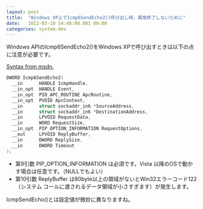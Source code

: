 ```yaml
---
layout: post
title:  "Windows XP上でIcmp6SendEcho2()呼び出し時、異常終了しないために"
date:   2012-03-10 14:48:00.001 09:00
categories: system-dev
---
```


Windows APIのIcmp6SendEcho2()をWindows XPで呼び出すときは以下の点に注意が必要です。

[Syntax from msdn.](http://msdn.microsoft.com/en-us/library/windows/desktop/aa366041(v=vs.85).aspx)

```C++
DWORD Icmp6SendEcho2(
  __in      HANDLE IcmpHandle,
  __in_opt  HANDLE Event,
  __in_opt  PIO_APC_ROUTINE ApcRoutine,
  __in_opt  PVOID ApcContext,
  __in      struct sockaddr_in6 *SourceAddress,
  __in      struct sockaddr_in6 *DestinationAddress,
  __in      LPVOID RequestData,
  __in      WORD RequestSize,
  __in_opt  PIP_OPTION_INFORMATION RequestOptions,
  __out     LPVOID ReplyBuffer,
  __in      DWORD ReplySize,
  __in      DWORD Timeout
);
```

- 第9引数 PIP_OPTION_INFORMATION は必須です。Vista 以降のOSで動かす場合は任意です。（NULLでもよい）
- 第10引数 ReplyBuffer は80byte以上の領域がないとWin32エラーコード122（システム コールに渡されるデータ領域が小さすぎます）が発生します。

IcmpSendEcho()とは設定値が微妙に異なりますね。
